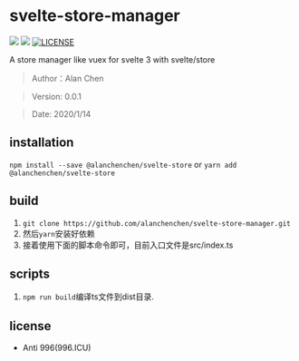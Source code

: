 # svelte-store-manager


![](https://img.shields.io/npm/v/@alanchenchen/svelte-store.svg)
![](https://img.shields.io/npm/dt/@alanchenchen/svelte-store.svg)
[![LICENSE](https://img.shields.io/badge/license-Anti%20996-blue.svg)](https://github.com/996icu/996.ICU/blob/master/LICENSE)

A store manager like vuex for svelte 3 with svelte/store
> Author：Alan Chen

> Version: 0.0.1

> Date: 2020/1/14

## installation
`npm install --save @alanchenchen/svelte-store` or `yarn add @alanchenchen/svelte-store`

## build
1. `git clone https://github.com/alanchenchen/svelte-store-manager.git`
2. 然后`yarn`安装好依赖
3. 接着使用下面的脚本命令即可，目前入口文件是src/index.ts

<!-- ## api
[传送门](./doc/api.md) -->

## scripts

1. `npm run build`编译ts文件到dist目录.

## license
* Anti 996(996.ICU)
